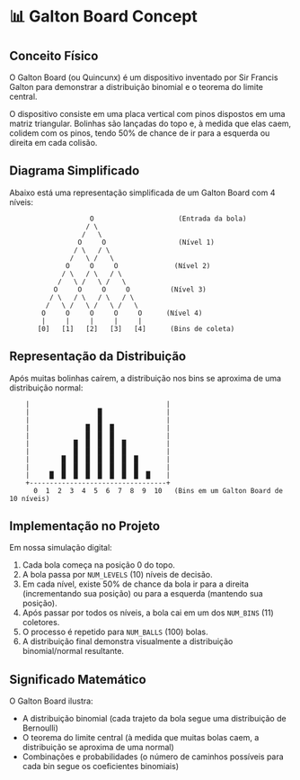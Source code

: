 # 📊 Galton Board Concept

## Conceito Físico

O Galton Board (ou Quincunx) é um dispositivo inventado por Sir Francis Galton para demonstrar a distribuição binomial e o teorema do limite central.

O dispositivo consiste em uma placa vertical com pinos dispostos em uma matriz triangular. Bolinhas são lançadas do topo e, à medida que elas caem, colidem com os pinos, tendo 50% de chance de ir para a esquerda ou direita em cada colisão.

## Diagrama Simplificado

Abaixo está uma representação simplificada de um Galton Board com 4 níveis:

```
                    O                     (Entrada da bola)
                   / \
                  /   \
                 O     O                  (Nível 1)
                / \   / \
               /   \ /   \
              O     O     O              (Nível 2)
             / \   / \   / \
            /   \ /   \ /   \
           O     O     O     O          (Nível 3)
          / \   / \   / \   / \
         /   \ /   \ /   \ /   \
        O     O     O     O     O      (Nível 4)
        |     |     |     |     |
       [0]   [1]   [2]   [3]   [4]      (Bins de coleta)
```

## Representação da Distribuição

Após muitas bolinhas caírem, a distribuição nos bins se aproxima de uma distribuição normal:

```
    |                                  |
    |                 █                |
    |                 █                |
    |              █  █  █             |
    |              █  █  █             |
    |           █  █  █  █  █          |
    |           █  █  █  █  █          |
    |        █  █  █  █  █  █  █       |
    |        █  █  █  █  █  █  █       |
    |     █  █  █  █  █  █  █  █  █    |
    +----------------------------------+
      0  1  2  3  4  5  6  7  8  9  10   (Bins em um Galton Board de 10 níveis)
```

## Implementação no Projeto

Em nossa simulação digital:

1. Cada bola começa na posição 0 do topo.
2. A bola passa por `NUM_LEVELS` (10) níveis de decisão.
3. Em cada nível, existe 50% de chance da bola ir para a direita (incrementando sua posição) ou para a esquerda (mantendo sua posição).
4. Após passar por todos os níveis, a bola cai em um dos `NUM_BINS` (11) coletores.
5. O processo é repetido para `NUM_BALLS` (100) bolas.
6. A distribuição final demonstra visualmente a distribuição binomial/normal resultante.

## Significado Matemático

O Galton Board ilustra:

- A distribuição binomial (cada trajeto da bola segue uma distribuição de Bernoulli)
- O teorema do limite central (à medida que muitas bolas caem, a distribuição se aproxima de uma normal)
- Combinações e probabilidades (o número de caminhos possíveis para cada bin segue os coeficientes binomiais) 
